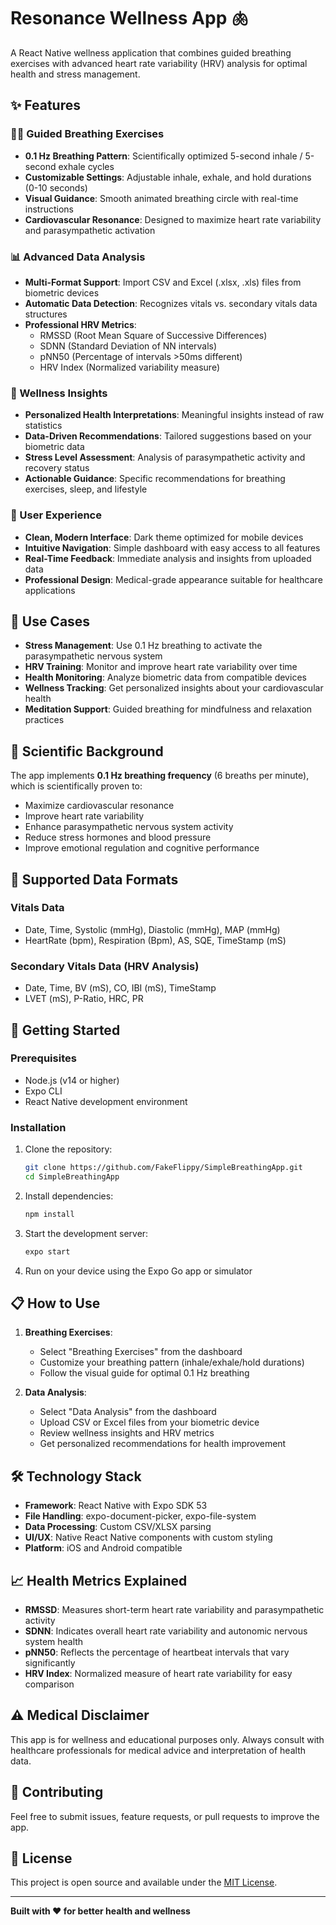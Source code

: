 # Resonance Wellness App 🫁

A React Native wellness application that combines guided breathing exercises with advanced heart rate variability (HRV) analysis for optimal health and stress management.

## ✨ Features

### 🧘‍♀️ Guided Breathing Exercises
- **0.1 Hz Breathing Pattern**: Scientifically optimized 5-second inhale / 5-second exhale cycles
- **Customizable Settings**: Adjustable inhale, exhale, and hold durations (0-10 seconds)
- **Visual Guidance**: Smooth animated breathing circle with real-time instructions
- **Cardiovascular Resonance**: Designed to maximize heart rate variability and parasympathetic activation

### 📊 Advanced Data Analysis
- **Multi-Format Support**: Import CSV and Excel (.xlsx, .xls) files from biometric devices
- **Automatic Data Detection**: Recognizes vitals vs. secondary vitals data structures
- **Professional HRV Metrics**: 
  - RMSSD (Root Mean Square of Successive Differences)
  - SDNN (Standard Deviation of NN intervals)
  - pNN50 (Percentage of intervals >50ms different)
  - HRV Index (Normalized variability measure)

### 🌱 Wellness Insights
- **Personalized Health Interpretations**: Meaningful insights instead of raw statistics
- **Data-Driven Recommendations**: Tailored suggestions based on your biometric data
- **Stress Level Assessment**: Analysis of parasympathetic activity and recovery status
- **Actionable Guidance**: Specific recommendations for breathing exercises, sleep, and lifestyle

### 📱 User Experience
- **Clean, Modern Interface**: Dark theme optimized for mobile devices
- **Intuitive Navigation**: Simple dashboard with easy access to all features
- **Real-Time Feedback**: Immediate analysis and insights from uploaded data
- **Professional Design**: Medical-grade appearance suitable for healthcare applications

## 🎯 Use Cases

- **Stress Management**: Use 0.1 Hz breathing to activate the parasympathetic nervous system
- **HRV Training**: Monitor and improve heart rate variability over time
- **Health Monitoring**: Analyze biometric data from compatible devices
- **Wellness Tracking**: Get personalized insights about your cardiovascular health
- **Meditation Support**: Guided breathing for mindfulness and relaxation practices

## 🔬 Scientific Background

The app implements **0.1 Hz breathing frequency** (6 breaths per minute), which is scientifically proven to:
- Maximize cardiovascular resonance
- Improve heart rate variability
- Enhance parasympathetic nervous system activity
- Reduce stress hormones and blood pressure
- Improve emotional regulation and cognitive performance

## 🏥 Supported Data Formats

### Vitals Data
- Date, Time, Systolic (mmHg), Diastolic (mmHg), MAP (mmHg)
- HeartRate (bpm), Respiration (Bpm), AS, SQE, TimeStamp (mS)

### Secondary Vitals Data (HRV Analysis)
- Date, Time, BV (mS), CO, IBI (mS), TimeStamp
- LVET (mS), P-Ratio, HRC, PR

## 🚀 Getting Started

### Prerequisites
- Node.js (v14 or higher)
- Expo CLI
- React Native development environment

### Installation
1. Clone the repository:
   ```bash
   git clone https://github.com/FakeFlippy/SimpleBreathingApp.git
   cd SimpleBreathingApp
   ```

2. Install dependencies:
   ```bash
   npm install
   ```

3. Start the development server:
   ```bash
   expo start
   ```

4. Run on your device using the Expo Go app or simulator

## 📋 How to Use

1. **Breathing Exercises**: 
   - Select "Breathing Exercises" from the dashboard
   - Customize your breathing pattern (inhale/exhale/hold durations)
   - Follow the visual guide for optimal 0.1 Hz breathing

2. **Data Analysis**:
   - Select "Data Analysis" from the dashboard
   - Upload CSV or Excel files from your biometric device
   - Review wellness insights and HRV metrics
   - Get personalized recommendations for health improvement

## 🛠️ Technology Stack

- **Framework**: React Native with Expo SDK 53
- **File Handling**: expo-document-picker, expo-file-system
- **Data Processing**: Custom CSV/XLSX parsing
- **UI/UX**: Native React Native components with custom styling
- **Platform**: iOS and Android compatible

## 📈 Health Metrics Explained

- **RMSSD**: Measures short-term heart rate variability and parasympathetic activity
- **SDNN**: Indicates overall heart rate variability and autonomic nervous system health
- **pNN50**: Reflects the percentage of heartbeat intervals that vary significantly
- **HRV Index**: Normalized measure of heart rate variability for easy comparison

## ⚠️ Medical Disclaimer

This app is for wellness and educational purposes only. Always consult with healthcare professionals for medical advice and interpretation of health data.

## 🤝 Contributing

Feel free to submit issues, feature requests, or pull requests to improve the app.

## 📄 License

This project is open source and available under the [MIT License](LICENSE).

---

**Built with ❤️ for better health and wellness**
